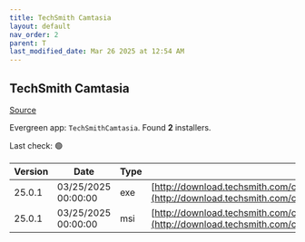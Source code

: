 ```yaml
---
title: TechSmith Camtasia
layout: default
nav_order: 2
parent: T
last_modified_date: Mar 26 2025 at 12:54 AM
---
```


## TechSmith Camtasia

[Source](https://www.techsmith.com/)

Evergreen app: `TechSmithCamtasia`. Found **2** installers.

Last check: 🟢

| Version | Date                | Type | URI                                                                                                                                                |
| ------- | ------------------- | ---- | -------------------------------------------------------------------------------------------------------------------------------------------------- |
| 25.0.1  | 03/25/2025 00:00:00 | exe  | [http://download.techsmith.com/camtasiastudio/releases/2501/camtasia.exe](http://download.techsmith.com/camtasiastudio/releases/2501/camtasia.exe) |
| 25.0.1  | 03/25/2025 00:00:00 | msi  | [http://download.techsmith.com/camtasiastudio/releases/2501/camtasia.msi](http://download.techsmith.com/camtasiastudio/releases/2501/camtasia.msi) |
